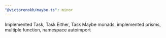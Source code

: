 ```yaml
---
"@victorenokh/maybe.ts": minor
---
```


Implemented Task, Task Either, Task Maybe monads, implemented prisms, multiple function, namespace autoimport
